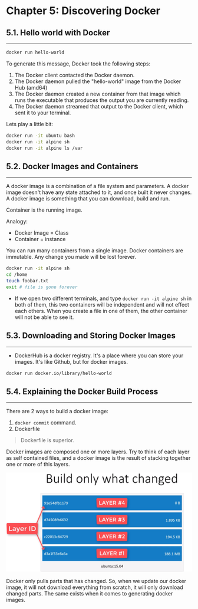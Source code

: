 # Chapter 5: Discovering Docker

## 5.1. Hello world with Docker
-------------------------------

```bash
docker run hello-world
```

To generate this message, Docker took the following steps:

1. The Docker client contacted the Docker daemon.
2. The Docker daemon pulled the "hello-world" image from the Docker Hub (amd64)
3. The Docker daemon created a new container from that image which runs the executable that produces the output you are currently reading.
4. The Docker daemon streamed that output to the Docker client, which sent it to your terminal.

Lets play a little bit:

```bash
docker run -it ubuntu bash
docker run -it alpine sh
docker run -it alpine ls /var
```

## 5.2. Docker Images and Containers
------------------------------------

A docker image is a combination of a file system and parameters. A docker image doesn't have any state attached to it, and once built it never changes. A docker image is something that you can download, build and run.

Container is the running image.

Analogy:
  - Docker Image = Class
  - Container = instance

You can run many containers from a single image. Docker containers are immutable. Any change you made will be lost forever.

```bash
docker run -it alpine sh
cd /home
touch foobar.txt
exit # file is gone forever
```

- If we open two different terminals, and type `docker run -it alpine sh` in both of them, this two containers will be independent and will not effect each others. When you create a file in one of them, the other container will not be able to see it.

## 5.3. Downloading and Storing Docker Images
---------------------------------------------

- DockerHub is a docker registry. It's a place where you can store your images. It's like Github, but for docker images.

```bash
docker run docker.io/library/hello-world
```

## 5.4. Explaining the Docker Build Process
-------------------------------------------

There are 2 ways to build a docker image:

1) `docker commit` command.
2) Dockerfile

> Dockerfile is superior.

Docker images are composed one or more layers. Try to think of each layer as self contained files, and a docker image is the result of stacking together one or more of this layers.

![docker-images](images/ch5-docker-images.png)

Docker only pulls parts that has changed. So, when we update our docker image, it will not download everything from scratch, it will only download changed parts. The same exists when it comes to generating docker images.
